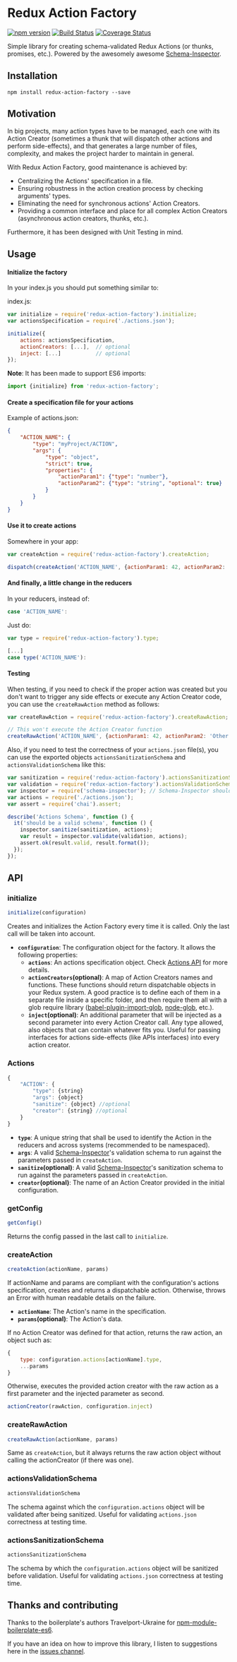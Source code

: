 # Redux Action Factory
[![npm version](https://badge.fury.io/js/redux-action-factory.svg)](https://badge.fury.io/js/redux-action-factory) [![Build Status](https://travis-ci.org/kwirke/redux-action-factory.svg?branch=master)](https://travis-ci.org/kwirke/redux-action-factory) [![Coverage Status](https://coveralls.io/repos/github/kwirke/redux-action-factory/badge.svg?branch=master)](https://coveralls.io/github/kwirke/redux-action-factory?branch=master)

Simple library for creating schema-validated Redux Actions (or thunks, promises, etc.). Powered by the awesomely awesome [Schema-Inspector](http://atinux.github.io/schema-inspector/).

## Installation
```
npm install redux-action-factory --save
```

## Motivation
In big projects, many action types have to be managed, each one with its Action Creator (sometimes a thunk that will dispatch other actions and perform side-effects), and that generates a large number of files, complexity, and makes the project harder to maintain in general.

With Redux Action Factory, good maintenance is achieved by:

- Centralizing the Actions' specification in a file.
- Ensuring robustness in the action creation process by checking arguments' types.
- Eliminating the need for synchronous actions' Action Creators.
- Providing a common interface and place for all complex Action Creators (asynchronous action creators, thunks, etc.).

Furthermore, it has been designed with Unit Testing in mind.

## Usage
#### Initialize the factory
In your index.js you should put something similar to:

index.js:
```js
var initialize = require('redux-action-factory').initialize;
var actionsSpecification = require('./actions.json');

initialize({
    actions: actionsSpecification,
    actionCreators: [...],  // optional
    inject: [...]           // optional
});
```

**Note**: It has been made to support ES6 imports:
```js
import {initialize} from 'redux-action-factory';
```

#### Create a specification file for your actions
Example of actions.json:
```json
{
    "ACTION_NAME": {
        "type": "myProject/ACTION",
        "args": {
            "type": "object",
            "strict": true,
            "properties": {
                "actionParam1": {"type": "number"},
                "actionParam2": {"type": "string", "optional": true}
            }
        }
    }
}
```

#### Use it to create actions
Somewhere in your app:
```js
var createAction = require('redux-action-factory').createAction;

dispatch(createAction('ACTION_NAME', {actionParam1: 42, actionParam2: 'Other data'}));
```

#### And finally, a little change in the reducers
In your reducers, instead of:
```js
case 'ACTION_NAME':
```

Just do:
```js
var type = require('redux-action-factory').type;

[...]
case type('ACTION_NAME'):
```

#### Testing
When testing, if you need to check if the proper action was created but you don't want to trigger any side effects or execute any Action Creator code, you can use the `createRawAction` method as follows:
```js
var createRawAction = require('redux-action-factory').createRawAction;

// This won't execute the Action Creator function
createRawAction('ACTION_NAME', {actionParam1: 42, actionParam2: 'Other data'});
```

Also, if you need to test the correctness of your `actions.json` file(s), you can use the exported objects `actionsSanitizationSchema` and `actionsValidationSchema` like this:
```js
var sanitization = require('redux-action-factory').actionsSanitizationSchema;
var validation = require('redux-action-factory').actionsValidationSchema;
var inspector = require('schema-inspector'); // Schema-Inspector should be installed in your project
var actions = require('./actions.json');
var assert = require('chai').assert;

describe('Actions Schema', function () {
  it('should be a valid schema', function () {
    inspector.sanitize(sanitization, actions);
    var result = inspector.validate(validation, actions);
    assert.ok(result.valid, result.format());
  });
});
```

## API
### initialize
```js
initialize(configuration)
```
Creates and initializes the Action Factory every time it is called. Only the last call will be taken into account.
- **`configuration`**: The configuration object for the factory. It allows the following properties:
    - **`actions`**: An actions specification object. Check [Actions API](#actions) for more details.
    - **`actionCreators`(optional)**: A map of Action Creators names and functions. These functions should return dispatchable objects in your Redux system. A good practice is to define each of them in a separate file inside a specific folder, and then require them all with a glob require library ([babel-plugin-import-glob](https://github.com/novemberborn/babel-plugin-import-glob), [node-glob](https://github.com/isaacs/node-glob), etc.).
    - **`inject`(optional)**: An additional parameter that will be injected as a second parameter into every Action Creator call. Any type allowed, also objects that can contain whatever fits you. Useful for passing interfaces for actions side-effects (like APIs interfaces) into every action creator.

### Actions
```js
{
    "ACTION": {
        "type": {string}
        "args": {object}
        "sanitize": {object} //optional
        "creator": {string} //optional
    }
}
```
- **`type`**: A unique string that shall be used to identify the Action in the reducers and across systems (recommended to be namespaced).
- **`args`**: A valid [Schema-Inspector](https://www.npmjs.com/package/schema-inspector)'s validation schema to run against the parameters passed in `createAction`.
- **`sanitize`(optional)**: A valid [Schema-Inspector](https://www.npmjs.com/package/schema-inspector)'s sanitization schema to run against the parameters passed in `createAction`.
- **`creator`(optional)**: The name of an Action Creator provided in the initial configuration.

### getConfig
```js
getConfig()
```
Returns the config passed in the last call to `initialize`.

### createAction
```js
createAction(actionName, params)
```
If actionName and params are compliant with the configuration's actions specification, creates and returns a dispatchable action. Otherwise, throws an Error with human readable details on the failure.
- **`actionName`**: The Action's name in the specification.
- **`params`(optional)**: The Action's data.

If no Action Creator was defined for that action, returns the raw action, an object such as:
```js
{
    type: configuration.actions[actionName].type,
    ...params
}
```

Otherwise, executes the provided action creator with the raw action as a first parameter and the injected parameter as second.
```js
actionCreator(rawAction, configuration.inject)
```

### createRawAction
```js
createRawAction(actionName, params)
```
Same as `createAction`, but it always returns the raw action object without calling the actionCreator (if there was one).

### actionsValidationSchema
```js
actionsValidationSchema
```
The schema against which the `configuration.actions` object will be validated after being sanitized.
Useful for validating `actions.json` correctness at testing time.

### actionsSanitizationSchema
```js
actionsSanitizationSchema
```
The schema by which the `configuration.actions` object will be sanitized before validation.
Useful for validating `actions.json` correctness at testing time.

## Thanks and contributing
Thanks to the boilerplate's authors Travelport-Ukraine for [npm-module-boilerplate-es6](https://github.com/Travelport-Ukraine/npm-module-boilerplate).

If you have an idea on how to improve this library, I listen to suggestions here in the [issues channel](https://github.com/kwirke/redux-action-factory/issues).
